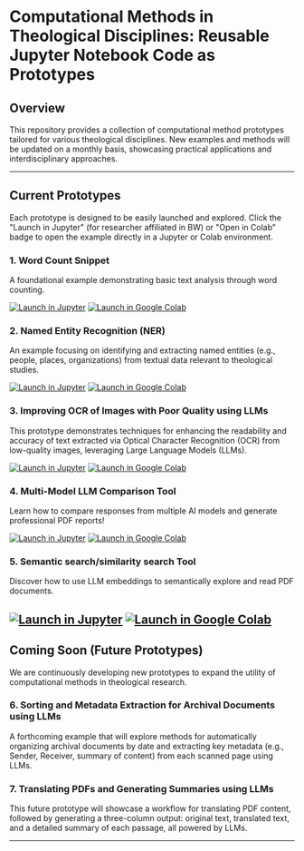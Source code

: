 # Computational Methods in Theological Disciplines: Reusable Jupyter Notebook Code as Prototypes

## Overview

This repository provides a collection of computational method prototypes tailored for various theological disciplines. New examples and methods will be updated on a monthly basis, showcasing practical applications and interdisciplinary approaches.

---

## Current Prototypes

Each prototype is designed to be easily launched and explored. Click the "Launch in Jupyter" (for researcher affiliated in BW) or "Open in Colab" badge to open the example directly in a Jupyter or Colab environment.

### 1. Word Count Snippet

A foundational example demonstrating basic text analysis through word counting.

[![Launch in Jupyter](https://mybinder.org/badge_logo.svg)](https://hub.bwjupyter.de/hub/user-redirect/lab/tree/word-count.ipynb)
[![Launch in Google Colab](https://colab.research.google.com/assets/colab-badge.svg)](https://colab.research.google.com/drive/1AXH6Wc6ZuyNnDeiPSsMcCtN2YhvSnJq9) 

### 2. Named Entity Recognition (NER)

An example focusing on identifying and extracting named entities (e.g., people, places, organizations) from textual data relevant to theological studies.

[![Launch in Jupyter](https://mybinder.org/badge_logo.svg)](https://hub.bwjupyter.de/hub/user-redirect/lab/tree/NamedEntityRecognition.ipynb) 
[![Launch in Google Colab](https://colab.research.google.com/assets/colab-badge.svg)](https://colab.research.google.com/drive/1ffY_aXKskAB_nqbrP4BFbwPyHL4p4f8T) 


### 3. Improving OCR of Images with Poor Quality using LLMs

This prototype demonstrates techniques for enhancing the readability and accuracy of text extracted via Optical Character Recognition (OCR) from low-quality images, leveraging Large Language Models (LLMs).

[![Launch in Jupyter](https://mybinder.org/badge_logo.svg)](https://hub.bwjupyter.de/user/cyw5623/lab/workspaces/auto-a/tree/ocr-images-text-merge.ipynb)
[![Launch in Google Colab](https://colab.research.google.com/assets/colab-badge.svg)](https://colab.research.google.com/drive/1NG3hR_AqpDnhn-T2BrrerX-lBkJ6VwvT) 
### 4. Multi-Model LLM Comparison Tool
Learn how to compare responses from multiple AI models and generate professional PDF reports!

[![Launch in Jupyter](https://mybinder.org/badge_logo.svg)](https://hub.bwjupyter.de/user/cyw5623/lab/tree/multiple-llm-chat.ipynb) 
[![Launch in Google Colab](https://colab.research.google.com/assets/colab-badge.svg)](https://colab.research.google.com/drive/14jVNIOnDCi4D0ExFDIi3LT6jIaEL8y9z#scrollTo=O2muOmIZIUH1) 

### 5. Semantic search/similarity search Tool
Discover how to use LLM embeddings to semantically explore and read PDF documents.

[![Launch in Jupyter](https://mybinder.org/badge_logo.svg)](https://hub.bwjupyter.de/user/cyw5623/lab/tree/semantic-reading.ipynb)
[![Launch in Google Colab](https://colab.research.google.com/assets/colab-badge.svg)](https://colab.research.google.com/drive/1lNsrX6KBVRNyBeSh9hCXn9gPd4X736Xu) 
---

## Coming Soon (Future Prototypes)

We are continuously developing new prototypes to expand the utility of computational methods in theological research.

### 6. Sorting and Metadata Extraction for Archival Documents using LLMs

A forthcoming example that will explore methods for automatically organizing archival documents by date and extracting key metadata (e.g., Sender, Receiver, summary of content) from each scanned page using LLMs.

### 7. Translating PDFs and Generating Summaries using LLMs

This future prototype will showcase a workflow for translating PDF content, followed by generating a three-column output: original text, translated text, and a detailed summary of each passage, all powered by LLMs.

---
